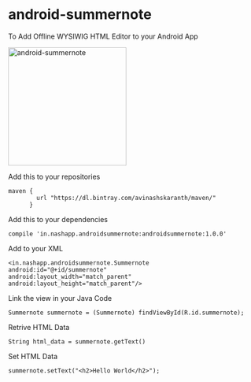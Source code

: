 # android-summernote
To Add Offline WYSIWIG HTML Editor to your Android App

<img src="http://ultraimg.com/images/android-summernote.png" alt="android-summernote" width="240" height="">

Add this to your repositories
```
maven {
        url "https://dl.bintray.com/avinashskaranth/maven/"
      }
```

Add this to your dependencies

```
compile 'in.nashapp.androidsummernote:androidsummernote:1.0.0'
```

Add to your XML 
```
<in.nashapp.androidsummernote.Summernote
android:id="@+id/summernote"
android:layout_width="match_parent"
android:layout_height="match_parent"/>
```

Link the view in your Java Code
```
Summernote summernote = (Summernote) findViewById(R.id.summernote);
```

Retrive HTML Data
```
String html_data = summernote.getText()
```

Set HTML Data
```
summernote.setText("<h2>Hello World</h2>");
```
